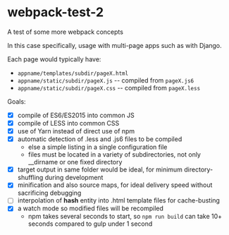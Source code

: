 # webpack-test-2
A test of some more webpack concepts

In this case specifically, usage with multi-page apps such as with Django.

Each page would typically have:
* `appname/templates/subdir/pageX.html`
* `appname/static/subdir/pageX.js` -- compiled from `pageX.js6`
* `appname/static/subdir/pageX.css` -- compiled from `pageX.less`

Goals:
- [x] compile of ES6/ES2015 into common JS
- [x] compile of LESS into common CSS
- [x] use of Yarn instead of direct use of npm
- [x] automatic detection of .less and .js6 files to be compiled
  * else a simple listing in a single configuration file
  * files must be located in a variety of subdirectories, not only __dirname or one fixed directory
- [x] target output in same folder would be ideal, for minimum directory-shuffling during development
- [x] minification and also source maps, for ideal delivery speed without sacrificing debugging
- [ ] interpolation of **hash** entity into .html template files for cache-busting
- [x] a watch mode so modified files will be recompiled
  * npm takes several seconds to start, so `npm run build` can take 10+ seconds compared to gulp under 1 second
